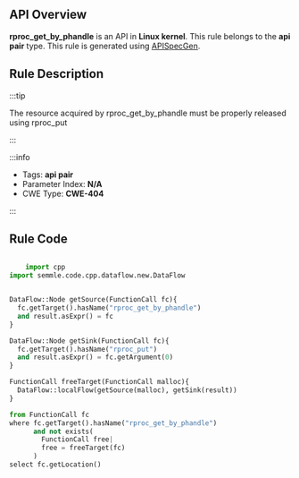 ---
---


## API Overview
**rproc_get_by_phandle** is an API in **Linux kernel**. This rule belongs to the **api pair** type. This rule is generated using [APISpecGen](../../tools/APISpecGen).
## Rule Description

:::tip

The resource acquired by rproc_get_by_phandle must be properly released using rproc_put

:::

:::info

- Tags: **api pair**
- Parameter Index: **N/A**
- CWE Type: **CWE-404**

:::

## Rule Code
```python

    import cpp
import semmle.code.cpp.dataflow.new.DataFlow


DataFlow::Node getSource(FunctionCall fc){
  fc.getTarget().hasName("rproc_get_by_phandle")
  and result.asExpr() = fc
}

DataFlow::Node getSink(FunctionCall fc){
  fc.getTarget().hasName("rproc_put")
  and result.asExpr() = fc.getArgument(0)
}

FunctionCall freeTarget(FunctionCall malloc){
  DataFlow::localFlow(getSource(malloc), getSink(result))
}

from FunctionCall fc
where fc.getTarget().hasName("rproc_get_by_phandle")
      and not exists(
        FunctionCall free| 
        free = freeTarget(fc)
      )
select fc.getLocation()

    
```